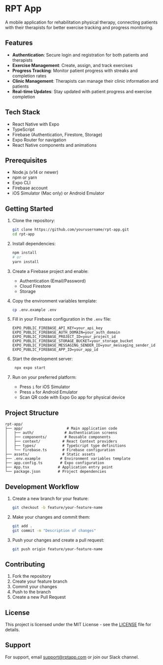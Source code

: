 # RPT App

A mobile application for rehabilitation physical therapy, connecting patients with their therapists for better exercise tracking and progress monitoring.

## Features

- **Authentication**: Secure login and registration for both patients and therapists
- **Exercise Management**: Create, assign, and track exercises
- **Progress Tracking**: Monitor patient progress with streaks and completion rates
- **Clinic Management**: Therapists can manage their clinic information and patients
- **Real-time Updates**: Stay updated with patient progress and exercise completion

## Tech Stack

- React Native with Expo
- TypeScript
- Firebase (Authentication, Firestore, Storage)
- Expo Router for navigation
- React Native components and animations

## Prerequisites

- Node.js (v14 or newer)
- npm or yarn
- Expo CLI
- Firebase account
- iOS Simulator (Mac only) or Android Emulator

## Getting Started

1. Clone the repository:
   ```bash
   git clone https://github.com/yourusername/rpt-app.git
   cd rpt-app
   ```

2. Install dependencies:
   ```bash
   npm install
   # or
   yarn install
   ```

3. Create a Firebase project and enable:
   - Authentication (Email/Password)
   - Cloud Firestore
   - Storage

4. Copy the environment variables template:
   ```bash
   cp .env.example .env
   ```

5. Fill in your Firebase configuration in the `.env` file:
   ```
   EXPO_PUBLIC_FIREBASE_API_KEY=your_api_key
   EXPO_PUBLIC_FIREBASE_AUTH_DOMAIN=your_auth_domain
   EXPO_PUBLIC_FIREBASE_PROJECT_ID=your_project_id
   EXPO_PUBLIC_FIREBASE_STORAGE_BUCKET=your_storage_bucket
   EXPO_PUBLIC_FIREBASE_MESSAGING_SENDER_ID=your_messaging_sender_id
   EXPO_PUBLIC_FIREBASE_APP_ID=your_app_id
   ```

6. Start the development server:
   ```bash
    npx expo start
   ```

7. Run on your preferred platform:
   - Press `i` for iOS Simulator
   - Press `a` for Android Emulator
   - Scan QR code with Expo Go app for physical device

## Project Structure

```
rpt-app/
├── app/                    # Main application code
│   ├── auth/              # Authentication screens
│   ├── components/        # Reusable components
│   ├── context/          # React Context providers
│   ├── types/            # TypeScript type definitions
│   └── firebase.ts       # Firebase configuration
├── assets/               # Static assets
├── .env.example         # Environment variables template
├── app.config.ts        # Expo configuration
├── App.tsx             # Application entry point
└── package.json        # Project dependencies
```

## Development Workflow

1. Create a new branch for your feature:
   ```bash
   git checkout -b feature/your-feature-name
   ```

2. Make your changes and commit them:
   ```bash
   git add .
   git commit -m "Description of changes"
   ```

3. Push your changes and create a pull request:
   ```bash
   git push origin feature/your-feature-name
   ```

## Contributing

1. Fork the repository
2. Create your feature branch
3. Commit your changes
4. Push to the branch
5. Create a new Pull Request

## License

This project is licensed under the MIT License - see the [LICENSE](LICENSE) file for details.

## Support

For support, email support@rptapp.com or join our Slack channel.
